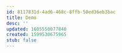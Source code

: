 ```yaml
---
id: 8117831d-4ad6-468c-8ffb-50ed36eb3bac
title: Demo
desc: ''
updated: 1605550077840
created: 1599530675965
stub: false
---
```

